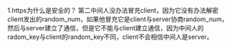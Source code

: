 
1.https为什么是安全的？
第二中间人没办法冒充client，因为它没有办法解密client发出的random_num，如果他冒充它是client与server协商random_num，然后与server建立了通信，但是它不能与client建立通信，因为中间人的radom_key与client的random_key不同，client不会相信中间人是server。